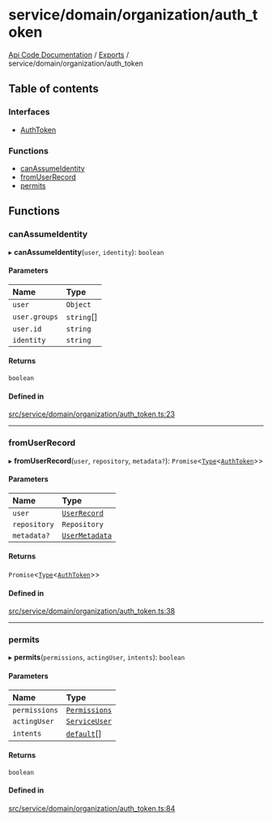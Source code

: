 # service/domain/organization/auth\_token
 
[Api Code Documentation](../README.md) / [Exports](../modules.md) / service/domain/organization/auth\_token

## Table of contents

### Interfaces

- [AuthToken](../interfaces/service_domain_organization_auth_token.AuthToken.md)

### Functions

- [canAssumeIdentity](service_domain_organization_auth_token.md#canassumeidentity)
- [fromUserRecord](service_domain_organization_auth_token.md#fromuserrecord)
- [permits](service_domain_organization_auth_token.md#permits)

## Functions

### canAssumeIdentity

▸ **canAssumeIdentity**(`user`, `identity`): `boolean`

#### Parameters

| Name | Type |
| :------ | :------ |
| `user` | `Object` |
| `user.groups` | `string`[] |
| `user.id` | `string` |
| `identity` | `string` |

#### Returns

`boolean`

#### Defined in

[src/service/domain/organization/auth_token.ts:23](https://github.com/openkfw/TruBudget/blob/a06c11b/api/src/service/domain/organization/auth_token.ts#L23)

___

### fromUserRecord

▸ **fromUserRecord**(`user`, `repository`, `metadata?`): `Promise`<[`Type`](result.md#type)<[`AuthToken`](../interfaces/service_domain_organization_auth_token.AuthToken.md)\>\>

#### Parameters

| Name | Type |
| :------ | :------ |
| `user` | [`UserRecord`](../interfaces/service_domain_organization_user_record.UserRecord.md) |
| `repository` | `Repository` |
| `metadata?` | [`UserMetadata`](service_domain_metadata.md#usermetadata) |

#### Returns

`Promise`<[`Type`](result.md#type)<[`AuthToken`](../interfaces/service_domain_organization_auth_token.AuthToken.md)\>\>

#### Defined in

[src/service/domain/organization/auth_token.ts:38](https://github.com/openkfw/TruBudget/blob/a06c11b/api/src/service/domain/organization/auth_token.ts#L38)

___

### permits

▸ **permits**(`permissions`, `actingUser`, `intents`): `boolean`

#### Parameters

| Name | Type |
| :------ | :------ |
| `permissions` | [`Permissions`](service_domain_permissions.md#permissions) |
| `actingUser` | [`ServiceUser`](../interfaces/service_domain_organization_service_user.ServiceUser.md) |
| `intents` | [`default`](authz_intents.md#default)[] |

#### Returns

`boolean`

#### Defined in

[src/service/domain/organization/auth_token.ts:84](https://github.com/openkfw/TruBudget/blob/a06c11b/api/src/service/domain/organization/auth_token.ts#L84)
